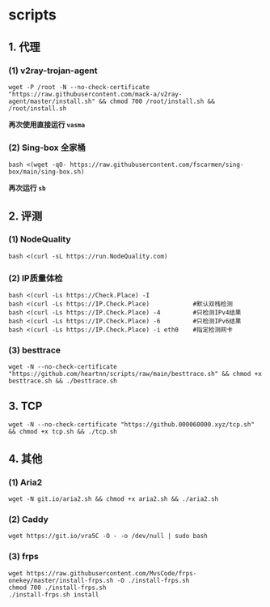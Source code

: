 # scripts

## 1. 代理

### (1) v2ray-trojan-agent

```
wget -P /root -N --no-check-certificate "https://raw.githubusercontent.com/mack-a/v2ray-agent/master/install.sh" && chmod 700 /root/install.sh && /root/install.sh
```

**再次使用直接运行 `vasma`**

### (2) Sing-box 全家桶

```
bash <(wget -qO- https://raw.githubusercontent.com/fscarmen/sing-box/main/sing-box.sh)
```

**再次运行 `sb`**

## 2. 评测

### (1) NodeQuality

    bash <(curl -sL https://run.NodeQuality.com)

### (2) IP质量体检

```
bash <(curl -Ls https://Check.Place) -I
bash <(curl -Ls https://IP.Check.Place)            #默认双栈检测
bash <(curl -Ls https://IP.Check.Place) -4         #只检测IPv4结果
bash <(curl -Ls https://IP.Check.Place) -6         #只检测IPv6结果
bash <(curl -Ls https://IP.Check.Place) -i eth0    #指定检测网卡
```

### (3) besttrace

    wget -N --no-check-certificate "https://github.com/heartnn/scripts/raw/main/besttrace.sh" && chmod +x besttrace.sh && ./besttrace.sh

## 3. TCP

    wget -N --no-check-certificate "https://github.000060000.xyz/tcp.sh" && chmod +x tcp.sh && ./tcp.sh

## 4. 其他

### (1) Aria2

    wget -N git.io/aria2.sh && chmod +x aria2.sh && ./aria2.sh

### (2) Caddy

    wget https://git.io/vra5C -O - -o /dev/null | sudo bash

### (3) frps

```
wget https://raw.githubusercontent.com/MvsCode/frps-onekey/master/install-frps.sh -O ./install-frps.sh
chmod 700 ./install-frps.sh
./install-frps.sh install
```



